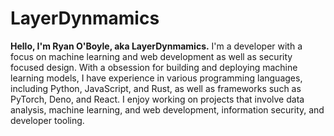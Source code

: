 # LayerDynmamics

**Hello, I'm Ryan O'Boyle, aka LayerDynmamics.** I'm a developer with a focus on machine learning and web development as well as security focused design. With a obsession for building and deploying machine learning models, I have experience in various programming languages, including Python, JavaScript, and Rust, as well as frameworks such as PyTorch, Deno, and React. I enjoy working on projects that involve data analysis, machine learning, and web development, information security, and developer tooling.

